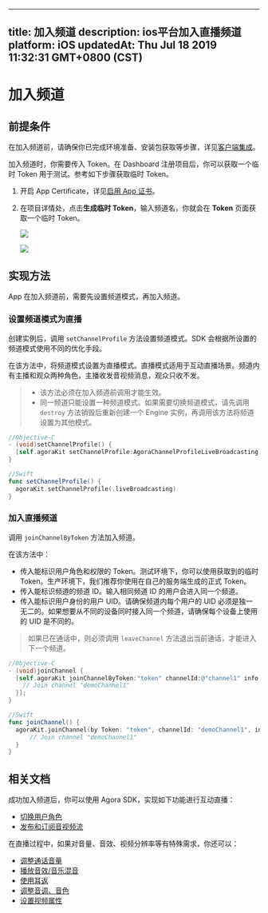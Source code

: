 
---
title: 加入频道
description: ios平台加入直播频道
platform: iOS
updatedAt: Thu Jul 18 2019 11:32:31 GMT+0800 (CST)
---
# 加入频道
## 前提条件

在加入频道前，请确保你已完成环境准备、安装包获取等步骤，详见[客户端集成](../../cn/Interactive%20Broadcast/ios_video.md)。

加入频道时，你需要传入 Token。在 Dashboard 注册项目后，你可以获取一个临时 Token 用于测试。参考如下步骤获取临时 Token。

1. 开启 App Certificate，详见[启用 App 证书](../../cn/Audio%20Broadcast/token.md)。
2. 在项目详情处，点击**生成临时 Token**，输入频道名，你就会在 **Token** 页面获取一个临时 Token。

	![](https://web-cdn.agora.io/docs-files/1562926292439)

	![](https://web-cdn.agora.io/docs-files/1562926303571)

## 实现方法
App 在加入频道前，需要先设置频道模式，再加入频道。

### 设置频道模式为直播
创建实例后，调用 `setChannelProfile` 方法设置频道模式。SDK 会根据所设置的频道模式使用不同的优化手段。

在该方法中，将频道模式设置为直播模式。直播模式适用于互动直播场景。频道内有主播和观众两种角色，主播收发音视频消息，观众只收不发。

> - 该方法必须在加入频道前调用才能生效。
> - 同一频道只能设置一种频道模式。如果需要切换频道模式，请先调用 `destroy` 方法销毁后重新创建一个 Engine 实例，再调用该方法将频道设置为其他模式。

```objective-c
//Objective-C
- (void)setChannelProfile() {
  [self.agoraKit setChannelProfile:AgoraChannelProfileLiveBroadcasting]
}
```

```swift
//Swift
func setChannelProfile() {
  agoraKit.setChannelProfile(.liveBroadcasting)
}
```

### 加入直播频道
调用 `joinChannelByToken` 方法加入频道。

在该方法中：

- 传入能标识用户角色和权限的 Token。测试环境下，你可以使用获取到的临时 Token。生产环境下，我们推荐你使用在自己的服务端生成的正式 Token。
- 传入能标识频道的频道 ID。输入相同频道 ID 的用户会进入同一个频道。
- 传入能标识用户身份的用户 UID。请确保频道内每个用户的 UID 必须是独一无二的。如果想要从不同的设备同时接入同一个频道，请确保每个设备上使用的 UID 是不同的。

> 如果已在通话中，则必须调用 `leaveChannel` 方法退出当前通话，才能进入下一个频道。

```objective-c
//Objective-C
- (void)joinChannel {
  [self.agoraKit joinChannelByToken:"token" channelId:@"channel1" info:nil uid:0 joinSuccess:^(NSString *channel, NSUInteger uid, NSInteger elapsed) {
    // Join channel "demoChannel1"
  }];
}
```

```swift
//Swift
func joinChannel() {
  agoraKit.joinChannel(by Token: "token", channelId: "demoChannel1", info:nil, uid:0){[weak self] (sid, uid, elapsed) -> Void in
      // Join channel "demoChannel1"
  }
}
```

## 相关文档

成功加入频道后，你可以使用 Agora SDK，实现如下功能进行互动直播：

- [切换用户角色](../../cn/Interactive%20Broadcast/role_ios.md)
- [发布和订阅音视频流](../../cn/Interactive%20Broadcast/publish_ios_live.md)

在直播过程中，如果对音量、音效、视频分辨率等有特殊需求，你还可以：

- [调整通话音量](../../cn/Interactive%20Broadcast/volume_ios.md)
- [播放音效/音乐混音](../../cn/Interactive%20Broadcast/effect_mixing_ios.md)
- [使用耳返](../../cn/Interactive%20Broadcast/in-ear_ios.md)
- [调整音调、音色](../../cn/Interactive%20Broadcast/voice_effect_ios.md)
- [设置视频属性](../../cn/Interactive%20Broadcast/videoProfile_ios.md)
